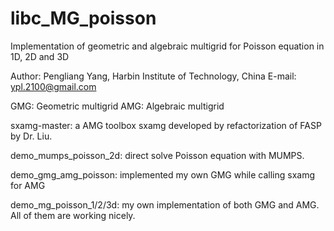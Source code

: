# libc_MG_poisson
Implementation of geometric and algebraic multigrid for Poisson equation in 1D, 2D and 3D

Author: Pengliang Yang, Harbin Institute of Technology, China
E-mail: ypl.2100@gmail.com

GMG: Geometric multigrid
AMG: Algebraic multigrid

sxamg-master: a AMG toolbox sxamg developed by refactorization of FASP by Dr. Liu.

demo_mumps_poisson_2d: direct solve Poisson equation with MUMPS.

demo_gmg_amg_poisson: implemented my own GMG while calling sxamg for AMG

demo_mg_poisson_1/2/3d: my own implementation of both GMG and AMG. All of them are working nicely.
